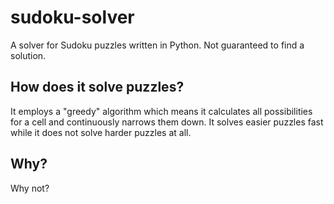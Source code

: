 # sudoku-solver
A solver for Sudoku puzzles written in Python. Not guaranteed to find a
solution.

## How does it solve puzzles?
It employs a "greedy" algorithm which means it calculates all possibilities for
a cell and continuously narrows them down. It solves easier puzzles fast
while it does not solve harder puzzles at all.

## Why?
Why not?
